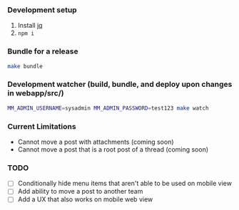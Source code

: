 ### Development setup

1) Install [jq](https://stedolan.github.io/jq/)
2) `npm i`

### Bundle for a release

```bash
make bundle
```

### Development watcher (build, bundle, and deploy upon changes in webapp/src/)

```bash
MM_ADMIN_USERNAME=sysadmin MM_ADMIN_PASSWORD=test123 make watch
```

### Current Limitations

* Cannot move a post with attachments (coming soon)
* Cannot move a post that is a root post of a thread (coming soon)

### TODO

- [ ] Conditionally hide menu items that aren't able to be used on mobile view
- [ ] Add ability to move a post to another team
- [ ] Add a UX that also works on mobile web view
